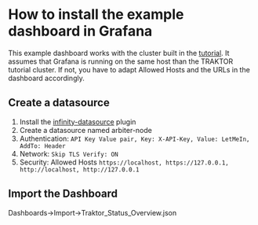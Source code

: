 # How to install the example dashboard in Grafana

This example dashboard works with the cluster built in the [tutorial](https://github.com/ergo70/TRAKTOR/blob/main/doc/TRAKTOR_tutorial.md). It assumes that Grafana is running on the same host than the TRAKTOR tutorial cluster. If not, you have to adapt Allowed Hosts and the URLs in the dashboard accordingly.

## Create a datasource

1. Install the [infinity-datasource](https://sriramajeyam.com/grafana-infinity-datasource/) plugin
1. Create a datasource named arbiter-node
1. Authentication: ```API Key Value pair, Key: X-API-Key, Value: LetMeIn, AddTo: Header```
1. Network: ```Skip TLS Verify: ON```
1. Security: Allowed Hosts ```https://localhost, https://127.0.0.1, http://localhost, http://127.0.0.1```

## Import the Dashboard

Dashboards->Import->Traktor_Status_Overview.json
